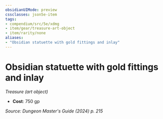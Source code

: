 ```yaml
---
obsidianUIMode: preview
cssclasses: json5e-item
tags:
- compendium/src/5e/xdmg
- item/gear/treasure-art-object
- item/rarity/none
aliases: 
- "Obsidian statuette with gold fittings and inlay"
---
```

# Obsidian statuette with gold fittings and inlay
*Treasure (art object)*  


- **Cost**: 750 gp

*Source: Dungeon Master's Guide (2024) p. 215*
